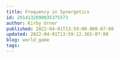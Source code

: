 ```yaml
---
title: Frequency in Synergetics
id: 2914132098035375573
author: Kirby Urner
published: 2022-04-01T13:59:00.000-07:00
updated: 2022-04-01T13:59:12.365-07:00
blog: world_game
tags: 
---
```


